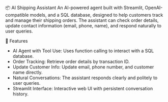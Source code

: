 📦 AI Shipping Assistant
An AI-powered agent built with Streamlit, OpenAI-compatible models, and a SQL database, designed to help customers track and manage their shipping orders.
The assistant can check order details, update contact information (email, phone, name), and respond naturally to user queries.

🚀 Features
- AI Agent with Tool Use:
Uses function calling to interact with a SQL database.
- Order Tracking:
Retrieve order details by transaction ID.
- Update Customer Info:
Update email, phone number, and customer name directly.
- Natural Conversations:
The assistant responds clearly and politely to user queries.
- Streamlit Interface:
Interactive web UI with persistent conversation history.
